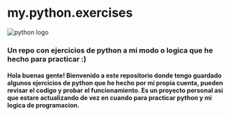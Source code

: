 # my.python.exercises

![python logo](https://external-content.duckduckgo.com/iu/?u=https%3A%2F%2Fcdn.iconscout.com%2Ficon%2Ffree%2Fpng-128%2Fpython-2-226051.png&f=1&nofb=1&ipt=006827f1e93dfc591da3f913f815feb332c6570fe91f4d6cd5c20b18642d0144&ipo=images)

<h3> Un repo con ejercicios de python a mi modo o logica que he hecho para practicar :) </h3>

<h4>Hola buenas gente! Bienvenido a este repositorio donde tengo guardado algunos ejercicios de python que he hecho por mi propia cuenta, pueden revisar el codigo y probar el funcionamiento. Es un proyecto personal asi que estare actualizando de vez en cuando para practicar python y mi logica de programacion.</h4>
